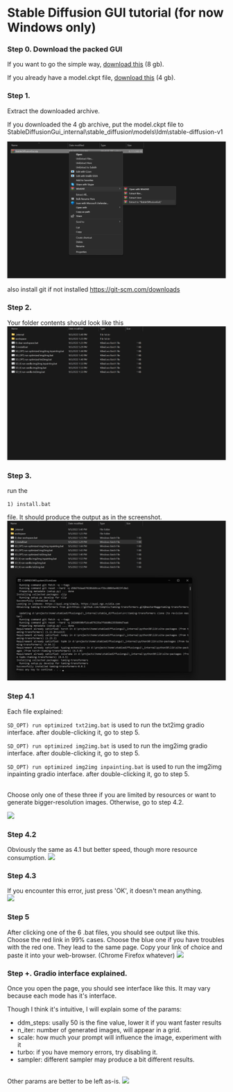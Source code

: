 # Stable Diffusion GUI tutorial (for now Windows only)
### Step 0. Download the packed GUI
If you want to go the simple way, 
[download this](https://e1.pcloud.link/publink/show?code=XZyAC4ZjdVrWPYcvKbXQhXFiF4vfF9D0Iwk) (8 gb).<br>

If you already have a model.ckpt file,
[download this](https://mega.nz/file/aFZTGLJA#-jpo2uuZu0KvsUeS6cpPTUcwLpolowszY3Vcch5IbUA) (4 gb).
### Step 1. 
Extract the downloaded archive.

If you downloaded the 4 gb archive, put the model.ckpt file to StableDiffusionGui\_internal\stable_diffusion\models\ldm\stable-diffusion-v1

<img src="assets/tutorial_imgs/step 1.jpg"/>


also install git if not installed
https://git-scm.com/downloads

### Step 2. 
Your folder contents should look like this
<img src="assets/tutorial_imgs/step 2.jpg"/>

### Step 3. 
run the 
```
1) install.bat
```
file. It should produce the output as in the screenshot.
<img src="assets/tutorial_imgs/step 3.jpg"/>

### Step 4.1
Each file explained:

``` SD_OPT) run optimized txt2img.bat ``` is used to run the txt2img gradio interface. after double-clicking it, go to step 5.

```SD_OPT) run optimized img2img.bat``` is used to run the img2img gradio interface. after double-clicking it, go to step 5.

```SD_OPT) run optimized img2img inpainting.bat``` is used to run the img2img inpainting gradio interface. after double-clicking it, go to step 5.

<br> Choose only one of these three if you are limited by resources or want to generate bigger-resolution images. Otherwise, go to step 4.2.

<img src="assets/tutorial_imgs/step 4.1.jpg"/>

### Step 4.2
Obviously the same as 4.1 but better speed, though more resource consumption.
<img src="assets/tutorial_imgs/step 4.2.jpg"/>

### Step 4.3
If you encounter this error, just press 'OK', it doesn't mean anything.<br>
<img src="assets/tutorial_imgs/step 5.jpg"/>

### Step 5
After clicking one of the 6 .bat files, you should see output like this.
<br>
Choose the red link in 99% cases.
Choose the blue one if you have troubles with the red one. They  lead to the same page.
Copy your link of choice and paste it into your web-browser. (Chrome Firefox whatever)
<img src="assets/tutorial_imgs/step 6.png"/>

### Step +. Gradio interface explained.
Once you open the page, you should see interface like this. It may vary because each mode has it's interface. 

Though I think it's intuitive, I will explain some of the params:
- ddm_steps: usally 50 is the fine value, lower it if you want faster results
- n_iter: number of generated images, will appear in a grid.
- scale: how much your prompt will influence the image, experiment with it
- turbo: if you have memory errors, try disabling it.
- sampler: different sampler may produce a bit different results.
<br>
Other params are better to be left as-is.
<img src="assets/tutorial_imgs/step 7.jpg"/>
